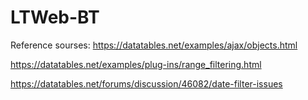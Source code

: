 # LTWeb-BT
Reference sourses: https://datatables.net/examples/ajax/objects.html

https://datatables.net/examples/plug-ins/range_filtering.html

https://datatables.net/forums/discussion/46082/date-filter-issues
